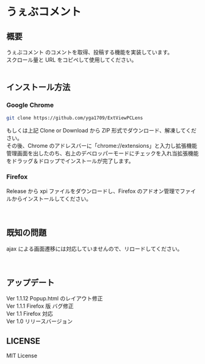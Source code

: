 # うぇぶコメント

## 概要

うぇぶコメント のコメントを取得、投稿する機能を実装しています。  
スクロール量と URL をコピペして使用してください。
<br>
<br>

## インストール方法

### Google Chrome

```bash
git clone https://github.com/yga1709/ExtViewPCLens
```

もしくは上記 Clone or Download から ZIP 形式でダウンロード、解凍してください。  
その後、Chrome のアドレスバーに「chrome://extensions」と入力し拡張機能管理画面を出したのち、右上のデベロッパーモードにチェックを入れ当拡張機能をドラッグ＆ドロップでインストールが完了します。
<br>

### Firefox

Release から xpi ファイルをダウンロードし、Firefox のアドオン管理でファイルからインストールしてください。  
<br>
<br>

## 既知の問題

ajax による画面遷移には対応していませんので、リロードしてください。  
<br>
<br>

## アップデート

Ver 1.1.12 Popup.html のレイアウト修正  
Ver 1.1.1 Firefox 版 バグ修正  
Ver 1.1 Firefox 対応  
Ver 1.0 リリースバージョン

## LICENSE

MIT License
